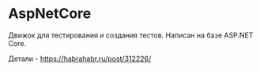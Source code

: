 # AspNetCore
Движок для тестирования и создания тестов.
Написан на базе ASP.NET Core.

Детали - https://habrahabr.ru/post/312226/
